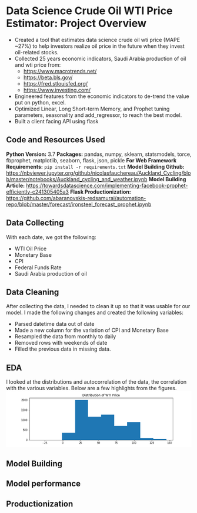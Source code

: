 # Data Science Crude Oil WTI Price Estimator: Project Overview
* Created a tool that estimates data science crude oil wti price (MAPE ~27\%) to help investors realize oil price in the future when they invest oil-related stocks.
* Collected 25 years economic indicators, Saudi Arabia production of oil and wti price from:
  * https://www.macrotrends.net/
  * https://beta.bls.gov/
  * https://fred.stlouisfed.org/
  * https://www.investing.com/
* Engineered features from the economic indicators to de-trend the value put on python, excel.
* Optimized Linear, Long Short-term Memory, and Prophet tuning parameters, seasonality and add_regressor, to reach the best model.
* Built a client facing API using flask

## Code and Resources Used
**Python Version:** 3.7
**Packages:** pandas, numpy, sklearn, statsmodels, torce, fbprophet, matplotlib, seaborn, flask, json, pickle
**For Web Framework Requirements:** `pip install -r requirements.txt`
**Model Building Github:** https://nbviewer.jupyter.org/github/nicolasfauchereau/Auckland_Cycling/blob/master/notebooks/Auckland_cycling_and_weather.ipynb
**Model Building Article:** https://towardsdatascience.com/implementing-facebook-prophet-efficiently-c241305405a3
**Flask Productionization:** https://github.com/abaranovskis-redsamurai/automation-repo/blob/master/forecast/ironsteel_forecast_prophet.ipynb

## Data Collecting
With each date, we got the following:
* WTI Oil Price
* Monetary Base
* CPI
* Federal Funds Rate
* Saudi Arabia production of oil

## Data Cleaning
After collecting the data, I needed to clean it up so that it was usable for our model. I made the following changes and created the following variables:
* Parsed datetime data out of date
* Made a new column for the variation of CPI and Monetary Base
* Resampled the data from monthly to daily
* Removed rows with weekends of date
* Filled the previous data in missing data.

## EDA
I looked at the distributions and autocorrelation of the data, the correlation with the various variables. Below are a few highlights from the figures.
![alt text](https://github.com/ILing82816/ds_oil_price_proj/blob/master/Figure/distribution_wti_price.png "distribution")

## Model Building

## Model performance

## Productionization
